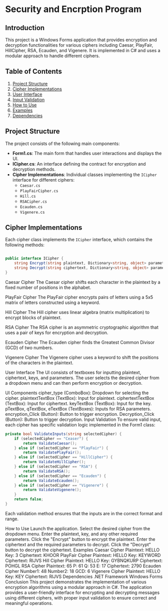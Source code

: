 # Security and Encrption Program

## Introduction

This project is a Windows Forms application that provides encryption and decryption functionalities for various ciphers including Caesar, PlayFair, HillCipher, RSA, Ecauden, and Vigenere. It is implemented in C# and uses a modular approach to handle different ciphers.

## Table of Contents

1. [Project Structure](#project-structure)
2. [Cipher Implementations](#cipher-implementations)
3. [User Interface](#user-interface)
4. [Input Validation](#input-validation)
5. [How to Use](#how-to-use)
6. [Examples](#examples)
7. [Dependencies](#dependencies)

## Project Structure

The project consists of the following main components:

- **Form1.cs**: The main form that handles user interactions and displays the UI.
- **ICipher.cs**: An interface defining the contract for encryption and decryption methods.
- **Cipher Implementations**: Individual classes implementing the `ICipher` interface for different ciphers:
  - `Caesar.cs`
  - `PlayFairCipher.cs`
  - `Hill.cs`
  - `RSACipher.cs`
  - `Ecauden.cs`
  - `Vigenere.cs`

## Cipher Implementations

Each cipher class implements the `ICipher` interface, which contains the following methods:

```csharp

public interface ICipher {
    string Encrypt(string plaintext, Dictionary<string, object> parameters);
    string Decrypt(string ciphertext, Dictionary<string, object> parameters);
}
```
Caesar Cipher
The Caesar cipher shifts each character in the plaintext by a fixed number of positions in the alphabet.

PlayFair Cipher
The PlayFair cipher encrypts pairs of letters using a 5x5 matrix of letters constructed using a keyword.

Hill Cipher
The Hill cipher uses linear algebra (matrix multiplication) to encrypt blocks of plaintext.

RSA Cipher
The RSA cipher is an asymmetric cryptographic algorithm that uses a pair of keys for encryption and decryption.

Ecauden Cipher
The Ecauden cipher finds the Greatest Common Divisor (GCD) of two numbers.

Vigenere Cipher
The Vigenere cipher uses a keyword to shift the positions of the characters in the plaintext.

User Interface
The UI consists of textboxes for inputting plaintext, ciphertext, keys, and parameters. The user selects the desired cipher from a dropdown menu and can then perform encryption or decryption.

UI Components
cipher_type (ComboBox): Dropdown for selecting the cipher.
plaintextTextBox (TextBox): Input for plaintext.
ciphertextTextBox (TextBox): Input for ciphertext.
keyTextBox (TextBox): Input for the key.
pTextBox, qTextBox, eTextBox (TextBoxes): Inputs for RSA parameters.
encryption_Click (Button): Button to trigger encryption.
Decryption_Click (Button): Button to trigger decryption.
Input Validation
To ensure valid input, each cipher has specific validation logic implemented in the Form1 class:

```csharp
private bool ValidateInputs(string selectedCipher) {
    if (selectedCipher == "Ceaser") {
        return ValidateCaesar();
    } else if (selectedCipher == "PlayFair") {
        return ValidatePlayFair();
    } else if (selectedCipher == "HillCipher") {
        return ValidateHillCipher();
    } else if (selectedCipher == "RSA") {
        return ValidateRSA();
    } else if (selectedCipher == "Ecauden") {
        return ValidateEcauden();
    } else if (selectedCipher == "Vigenere") {
        return ValidateVigenere();
    }
    return false;
}
```
Each validation method ensures that the inputs are in the correct format and range.

How to Use
Launch the application.
Select the desired cipher from the dropdown menu.
Enter the plaintext, key, and any other required parameters.
Click the "Encrypt" button to encrypt the plaintext.
Enter the ciphertext and the required parameters to decrypt.
Click the "Decrypt" button to decrypt the ciphertext.
Examples
Caesar Cipher
Plaintext: HELLO
Key: 3
Ciphertext: KHOOR
PlayFair Cipher
Plaintext: HELLO
Key: KEYWORD
Ciphertext: RIJVS
Hill Cipher
Plaintext: HELLO
Key: GYBNQKURP
Ciphertext: POHGL
RSA Cipher
Plaintext: 65
P: 61
Q: 53
E: 17
Ciphertext: 2790
Ecauden Cipher
Number1: 48
Number2: 18
GCD: 6
Vigenere Cipher
Plaintext: HELLO
Key: KEY
Ciphertext: RIJVS
Dependencies
.NET Framework
Windows Forms
Conclusion
This project demonstrates the implementation of various encryption algorithms using a modular approach in C#. The application provides a user-friendly interface for encrypting and decrypting messages using different ciphers, with proper input validation to ensure correct and meaningful operations.
